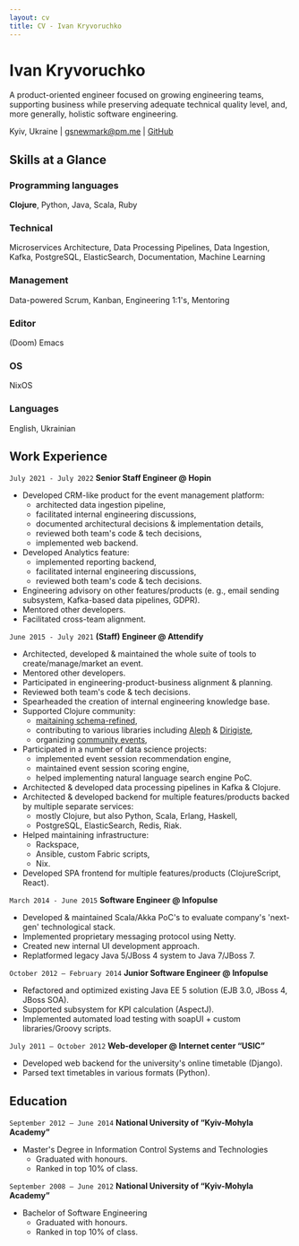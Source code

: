 ```yaml
---
layout: cv
title: CV - Ivan Kryvoruchko
---
```


# Ivan Kryvoruchko

A product-oriented engineer focused on growing engineering teams, supporting
business while preserving adequate technical quality level, and, more generally,
holistic software engineering. 

<div id="webaddress">
Kyiv, Ukraine | <a href="mailto:gsnewmark@pm.me">gsnewmark@pm.me</a> | <a
href="https://github.com/gsnewmark">GitHub</a> 
</div>


## Skills at a Glance

### Programming languages

**Clojure**, Python, Java, Scala, Ruby

### Technical 

Microservices Architecture, Data Processing Pipelines, Data Ingestion, Kafka,
PostgreSQL, ElasticSearch, Documentation, Machine Learning

### Management

Data-powered Scrum, Kanban, Engineering 1:1's, Mentoring

### Editor

(Doom) Emacs

### OS

NixOS

### Languages

English, Ukrainian

## Work Experience

`July 2021 - July 2022`
__Senior Staff Engineer @ Hopin__

* Developed CRM-like product for the event management platform:
  * architected data ingestion pipeline,
  * facilitated internal engineering discussions,
  * documented architectural decisions & implementation details,
  * reviewed both team's code & tech decisions,
  * implemented web backend.
* Developed Analytics feature:
  * implemented reporting backend,
  * facilitated internal engineering discussions,
  * reviewed both team's code & tech decisions.
* Engineering advisory on other features/products (e. g., email sending
  subsystem, Kafka-based data pipelines, GDPR).
* Mentored other developers.
* Facilitated cross-team alignment.

`June 2015 - July 2021`
__(Staff) Engineer @ Attendify__

* Architected, developed & maintained the whole suite of tools to
  create/manage/market an event.
* Mentored other developers.
* Participated in engineering-product-business alignment & planning.
* Reviewed both team's code & tech decisions.
* Spearheaded the creation of internal engineering knowledge base.
* Supported Clojure community:
  * [maitaining schema-refined](https://github.com/KitApps/schema-refined),
  * contributing to various libraries including [Aleph](https://github.com/clj-commons/aleph) & [Dirigiste](https://github.com/clj-commons/dirigiste),
  * organizing [community events](https://speakerdeck.com/kachayev/clojure-at-attendify-2nd-ed),
* Participated in a number of data science projects:
  * implemented event session recommendation engine,
  * maintained event session scoring engine,
  * helped implementing natural language search engine PoC.
* Architected & developed data processing pipelines in Kafka & Clojure.
* Architected & developed backend for multiple features/products backed by
  multiple separate services:
  * mostly Clojure, but also Python, Scala, Erlang, Haskell,
  * PostgreSQL, ElasticSearch, Redis, Riak.
* Helped maintaining infrastructure:
  * Rackspace,
  * Ansible, custom Fabric scripts,
  * Nix.
* Developed SPA frontend for multiple features/products (ClojureScript, React).

`March 2014 - June 2015`
__Software Engineer @ Infopulse__

* Developed & maintained Scala/Akka PoC's to evaluate company's 'next-gen'
  technological stack.
* Implemented proprietary messaging protocol using Netty.
* Created new internal UI development approach.
* Replatformed legacy Java 5/JBoss 4 system to Java 7/JBoss 7.

`October 2012 – February 2014`
__Junior Software Engineer @ Infopulse__

* Refactored and optimized existing Java EE 5 solution (EJB 3.0, JBoss 4, JBoss SOA).
* Supported subsystem for KPI calculation (AspectJ).
* Implemented automated load testing with soapUI + custom libraries/Groovy scripts.

`July 2011 – October 2012`
__Web-developer @ Internet center “USIC”__

* Developed web backend for the university's online timetable (Django).
* Parsed text timetables in various formats (Python).

## Education

`September 2012 – June 2014`
__National University of “Kyiv-Mohyla Academy”__

* Master's Degree in Information Control Systems and Technologies
  * Graduated with honours.
  * Ranked in top 10% of class.

`September 2008 – June 2012`
__National University of “Kyiv-Mohyla Academy”__

* Bachelor of Software Engineering
  * Graduated with honours.
  * Ranked in top 10% of class.
